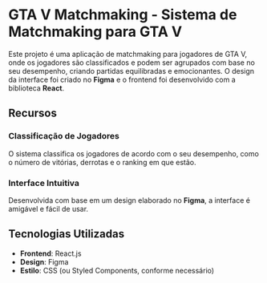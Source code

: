 # GTA V Matchmaking - Sistema de Matchmaking para GTA V

Este projeto é uma aplicação de matchmaking para jogadores de GTA V, onde os jogadores são classificados e podem ser agrupados com base no seu desempenho, criando partidas equilibradas e emocionantes. O design da interface foi criado no **Figma** e o frontend foi desenvolvido com a biblioteca **React**.

## Recursos

### Classificação de Jogadores
O sistema classifica os jogadores de acordo com o seu desempenho, como o número de vitórias, derrotas e o ranking em que estão.

### Interface Intuitiva
Desenvolvida com base em um design elaborado no **Figma**, a interface é amigável e fácil de usar.

## Tecnologias Utilizadas

- **Frontend**: React.js
- **Design**: Figma
- **Estilo**: CSS (ou Styled Components, conforme necessário)
